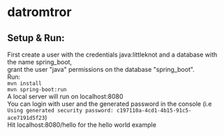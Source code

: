 # datromtror

## Setup & Run:

First create a user with the credentials java:littleknot and a database with the name spring_boot,  
grant the user "java" permissions on the database "spring_boot".  
Run:  
`mvn install`  
`mvn spring-boot:run`  
A local server will run on localhost:8080  
You can login with user and the generated password in the console (i.e `Using generated security password: c197110a-4cd1-4b15-91c5-ace7191d5f23`)  
Hit localhost:8080/hello for the hello world example
